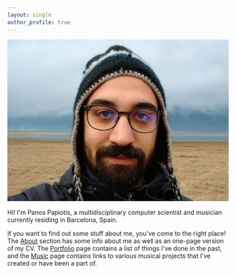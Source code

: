```yaml
---
layout: single
author_profile: true
---
```


![](assets\images\portrait_large.jpg)

Hi! I'm Panos Papiotis, a multidisciplinary computer scientist and musician currently residing in Barcelona, Spain.

If you want to find out some stuff about me, you've come to the right place! The [About](about) section has some info about me as well as an one-page version of my CV. The [Portfolio](portfolio) page contains a list of things I've done in the past, and the [Music](music) page contains links to various musical projects that I've created or have been a part of.
